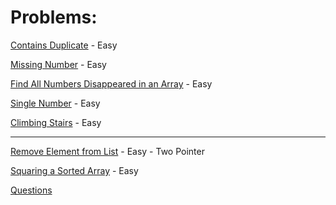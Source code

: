 # Problems:
[Contains Duplicate](contains-duplicate.md) - Easy

[Missing Number](missing-number.md) - Easy

[Find All Numbers Disappeared in an Array](disappeared-numbers.md) - Easy

[Single Number](single-number.md) - Easy

[Climbing Stairs](climbing-stairs.md) - Easy

---

[Remove Element from List](remove-element.md) - Easy - Two Pointer

[Squaring a Sorted Array](squaring_a_sorted_array.md) - Easy 

[Questions](questions.md)
